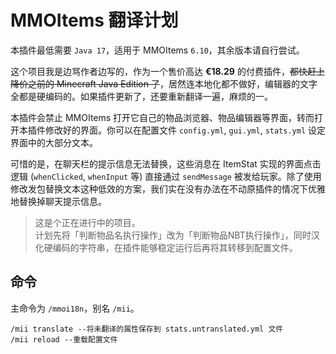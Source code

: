 # MMOItems 翻译计划

本插件最低需要 `Java 17`，适用于 MMOItems `6.10`，其余版本请自行尝试。

这个项目我是边骂作者边写的，作为一个售价高达 **€18.29** 的付费插件，~~都快赶上降价之前的 Minecraft Java Edition 了~~，居然连本地化都不做好，编辑器的文字全都是硬编码的。如果插件更新了，还要重新翻译一遍，麻烦的一。

本插件会禁止 MMOItems 打开它自己的物品浏览器、物品编辑器等界面，转而打开本插件修改好的界面。你可以在配置文件 `config.yml`, `gui.yml`, `stats.yml` 设定界面中的大部分文本。

可惜的是，在聊天栏的提示信息无法替换，这些消息在 ItemStat 实现的界面点击逻辑 (`whenClicked`, `whenInput` 等) 直接通过 `sendMessage` 被发给玩家。除了使用修改发包替换文本这种低效的方案，我们实在没有办法在不动原插件的情况下优雅地替换掉聊天提示信息。

> 这是个正在进行中的项目。  
> 计划先将「判断物品名执行操作」改为「判断物品NBT执行操作」，同时汉化硬编码的字符串，在插件能够稳定运行后再将其转移到配置文件。

## 命令

主命令为 `/mmoi18n`，别名 `/mii`。

```
/mii translate --将未翻译的属性保存到 stats.untranslated.yml 文件
/mii reload --重载配置文件
```
